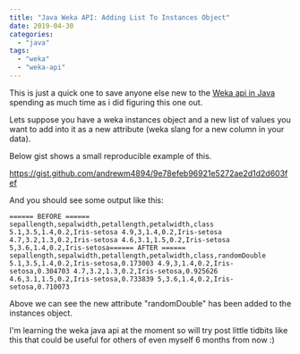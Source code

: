 ```yaml
---
title: "Java Weka API: Adding List To Instances Object"
date: 2019-04-30
categories: 
  - "java"
tags: 
  - "weka"
  - "weka-api"
---
```


This is just a quick one to save anyone else new to the [Weka api in Java](https://waikato.github.io/weka-wiki/use_weka_in_your_java_code/) spending as much time as i did figuring this one out.

Lets suppose you have a weka instances object and a new list of values you want to add into it as a new attribute (weka slang for a new column in your data).

Below gist shows a small reproducible example of this.

https://gist.github.com/andrewm4894/9e78efeb96921e5272ae2d1d2d603fef

And you should see some output like this:

```
====== BEFORE ====== sepallength,sepalwidth,petallength,petalwidth,class 5.1,3.5,1.4,0.2,Iris-setosa 4.9,3,1.4,0.2,Iris-setosa 4.7,3.2,1.3,0.2,Iris-setosa 4.6,3.1,1.5,0.2,Iris-setosa 5,3.6,1.4,0.2,Iris-setosa====== AFTER ====== sepallength,sepalwidth,petallength,petalwidth,class,randomDouble 5.1,3.5,1.4,0.2,Iris-setosa,0.173003 4.9,3,1.4,0.2,Iris-setosa,0.304703 4.7,3.2,1.3,0.2,Iris-setosa,0.925626 4.6,3.1,1.5,0.2,Iris-setosa,0.733839 5,3.6,1.4,0.2,Iris-setosa,0.710073
```

Above we can see the new attribute "randomDouble" has been added to the instances object.

I'm learning the weka java api at the moment so will try post little tidbits like this that could be useful for others of even myself 6 months from now :)
